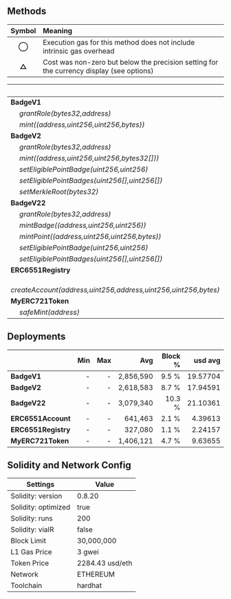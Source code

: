 ## Methods
| **Symbol** | **Meaning**                                                                              |
| :--------: | :--------------------------------------------------------------------------------------- |
|    **◯**   | Execution gas for this method does not include intrinsic gas overhead                    |
|    **△**   | Cost was non-zero but below the precision setting for the currency display (see options) |

|                                                                       |    Min |    Max |     Avg | Calls | usd avg |
| :-------------------------------------------------------------------- | -----: | -----: | ------: | ----: | ------: |
| **BadgeV1**                                                           |        |        |         |       |         |
|        *grantRole(bytes32,address)*                                   |      - |      - |  56,559 |     1 | 0.38762 |
|        *mint((address,uint256,uint256,bytes))*                        | 81,308 | 98,444 |  81,827 |   206 | 0.56078 |
| **BadgeV2**                                                           |        |        |         |       |         |
|        *grantRole(bytes32,address)*                                   |      - |      - |  56,625 |     2 | 0.38807 |
|        *mint((address,uint256,uint256,bytes32[]))*                    | 91,252 | 94,667 |  93,756 |    90 | 0.64254 |
|        *setEligiblePointBadge(uint256,uint256)*                       |      - |      - |  36,478 |     1 | 0.24999 |
|        *setEligiblePointBadges(uint256[],uint256[])*                  |      - |      - | 255,709 |     1 | 1.75245 |
|        *setMerkleRoot(bytes32)*                                       |      - |      - |  51,303 |     1 | 0.35159 |
| **BadgeV22**                                                          |        |        |         |       |         |
|        *grantRole(bytes32,address)*                                   |      - |      - |  56,559 |     2 | 0.38762 |
|        *mintBadge((address,uint256,uint256))*                         |      - |      - |  73,877 |     2 | 0.50630 |
|        *mintPoint((address,uint256,uint256,bytes))*                   |      - |      - |  76,404 |     2 | 0.52362 |
|        *setEligiblePointBadge(uint256,uint256)*                       | 36,457 | 53,557 |  47,857 |     3 | 0.32798 |
|        *setEligiblePointBadges(uint256[],uint256[])*                  |      - |      - | 255,498 |     1 | 1.75100 |
| **ERC6551Registry**                                                   |        |        |         |       |         |
|        *createAccount(address,uint256,address,uint256,uint256,bytes)* |      - |      - |  96,669 |     2 | 0.66250 |
| **MyERC721Token**                                                     |        |        |         |       |         |
|        *safeMint(address)*                                            |      - |      - | 101,070 |     1 | 0.69266 |

## Deployments
|                     | Min | Max  |       Avg | Block % |  usd avg |
| :------------------ | --: | ---: | --------: | ------: | -------: |
| **BadgeV1**         |   - |    - | 2,856,590 |   9.5 % | 19.57704 |
| **BadgeV2**         |   - |    - | 2,618,583 |   8.7 % | 17.94591 |
| **BadgeV22**        |   - |    - | 3,079,340 |  10.3 % | 21.10361 |
| **ERC6551Account**  |   - |    - |   641,463 |   2.1 % |  4.39613 |
| **ERC6551Registry** |   - |    - |   327,080 |   1.1 % |  2.24157 |
| **MyERC721Token**   |   - |    - | 1,406,121 |   4.7 % |  9.63655 |

## Solidity and Network Config
| **Settings**        | **Value**       |
| ------------------- | --------------- |
| Solidity: version   | 0.8.20          |
| Solidity: optimized | true            |
| Solidity: runs      | 200             |
| Solidity: viaIR     | false           |
| Block Limit         | 30,000,000      |
| L1 Gas Price        | 3 gwei          |
| Token Price         | 2284.43 usd/eth |
| Network             | ETHEREUM        |
| Toolchain           | hardhat         |


